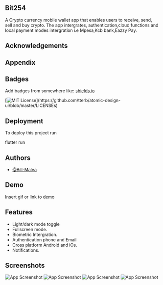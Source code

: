 ## Bit254

A Crypto currency mobile  wallet app that enables users to receive, send, sell and buy crypto.
The app intergrates, authentication,cloud functions and local payment modes intergration i.e Mpesa,Kcb bank,Eazzy Pay.


## Acknowledgements


## Appendix



## Badges

Add badges from somewhere like: [shields.io](https://shields.io/)

[![MIT License](https://img.shields.io/apm/l/atomic-design-ui.svg?)](https://github.com/tterb/atomic-design-ui/blob/master/LICENSEs)


## Deployment

To deploy this project run

  flutter run



## Authors

- [@Bill-Malea](https://www.github.com/Bill-Malea)


## Demo

Insert gif or link to demo


## Features

- Light/dark mode toggle
- Fullscreen mode.
- Biometric Intergration.
- Authentication phone and Email
- Cross platform Android and iOs.
- Notifications.


## Screenshots

![App Screenshot](https://user-images.githubusercontent.com/66201373/167839941-738d97de-6aea-4fbd-89a3-294e00058cf3.jpg)
![App Screenshot](https://user-images.githubusercontent.com/66201373/167840304-22a5deee-f0f0-46a5-8290-1040c87e0902.jpg)
![App Screenshot](https://user-images.githubusercontent.com/66201373/167841106-4461f561-d337-4b9d-9a8d-f59865160591.jpg)
![App Screenshot](https://user-images.githubusercontent.com/66201373/167841291-c33bcbe6-2807-46f1-9ceb-770164efc224.jpg)


